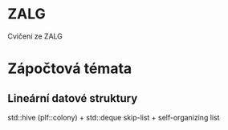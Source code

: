 # ZALG
Cvičení ze ZALG


# Zápočtová témata 


## Lineární datové struktury

std::hive (plf::colony) + std::deque
skip-list + self-organizing list

